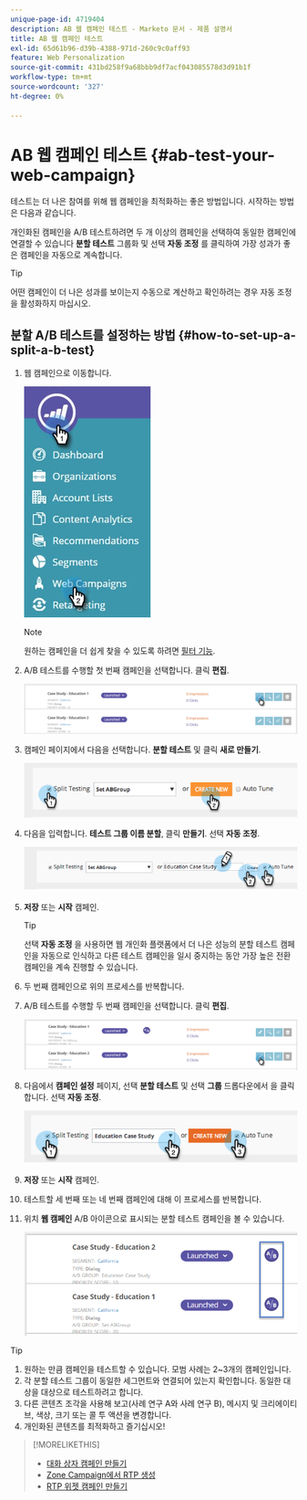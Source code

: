 ```yaml
---
unique-page-id: 4719404
description: AB 웹 캠페인 테스트 - Marketo 문서 - 제품 설명서
title: AB 웹 캠페인 테스트
exl-id: 65d61b96-d39b-4388-971d-260c9c0aff93
feature: Web Personalization
source-git-commit: 431bd258f9a68bbb9df7acf043085578d3d91b1f
workflow-type: tm+mt
source-wordcount: '327'
ht-degree: 0%

---
```


# AB 웹 캠페인 테스트 {#ab-test-your-web-campaign}

테스트는 더 나은 참여를 위해 웹 캠페인을 최적화하는 좋은 방법입니다. 시작하는 방법은 다음과 같습니다.

개인화된 캠페인을 A/B 테스트하려면 두 개 이상의 캠페인을 선택하여 동일한 캠페인에 연결할 수 있습니다 **분할 테스트** 그룹화 및 선택 **자동 조정** 를 클릭하여 가장 성과가 좋은 캠페인을 자동으로 계속합니다.

>[!TIP]
>
>어떤 캠페인이 더 나은 성과를 보이는지 수동으로 계산하고 확인하려는 경우 자동 조정을 활성화하지 마십시오.

## 분할 A/B 테스트를 설정하는 방법 {#how-to-set-up-a-split-a-b-test}

1. 웹 캠페인으로 이동합니다.

   ![](assets/web-campaigns-hand-2.jpg)

   >[!NOTE]
   >
   >원하는 캠페인을 더 쉽게 찾을 수 있도록 하려면 [필터 기능](/help/marketo/product-docs/web-personalization/working-with-web-campaigns/filter-web-campaigns.md).

1. A/B 테스트를 수행할 첫 번째 캠페인을 선택합니다. 클릭 **편집**.

   ![](assets/image2016-11-4-13-3a46-3a37.png)

1. 캠페인 페이지에서 다음을 선택합니다. **분할 테스트** 및 클릭 **새로 만들기**.

   ![](assets/image2014-11-26-16-3a47-3a18.png)

1. 다음을 입력합니다. **테스트 그룹 이름 분할**, 클릭 **만들기**. 선택 **자동 조정**.

   ![](assets/image2014-11-26-16-3a52-3a24.png)

1. **저장** 또는 **시작** 캠페인.

   >[!TIP]
   >
   >선택 **자동 조정** 을 사용하면 웹 개인화 플랫폼에서 더 나은 성능의 분할 테스트 캠페인을 자동으로 인식하고 다른 테스트 캠페인을 일시 중지하는 동안 가장 높은 전환 캠페인을 계속 진행할 수 있습니다.

1. 두 번째 캠페인으로 위의 프로세스를 반복합니다.

1. A/B 테스트를 수행할 두 번째 캠페인을 선택합니다. 클릭 **편집**.

   ![](assets/image2016-11-4-13-3a51-3a39.png)

1. 다음에서 **캠페인 설정** 페이지, 선택 **분할 테스트** 및 선택 **그룹** 드롭다운에서 을 클릭합니다. 선택 **자동 조정**.

   ![](assets/image2014-11-26-17-3a2-3a17.png)

1. **저장** 또는 **시작** 캠페인.

1. 테스트할 세 번째 또는 네 번째 캠페인에 대해 이 프로세스를 반복합니다.

1. 위치 **웹 캠페인** A/B 아이콘으로 표시되는 분할 테스트 캠페인을 볼 수 있습니다.

   ![](assets/image2016-11-4-13-3a55-3a5.png)

>[!TIP]
>
>1. 원하는 만큼 캠페인을 테스트할 수 있습니다. 모범 사례는 2~3개의 캠페인입니다.
>1. 각 분할 테스트 그룹이 동일한 세그먼트와 연결되어 있는지 확인합니다. 동일한 대상을 대상으로 테스트하려고 합니다.
>1. 다른 콘텐츠 조각을 사용해 보고(사례 연구 A와 사례 연구 B), 메시지 및 크리에이티브, 색상, 크기 또는 콜 투 액션을 변경합니다.
>1. 개인화된 콘텐츠를 최적화하고 즐기십시오!

>[!MORELIKETHIS]
>
>* [대화 상자 캠페인 만들기](/help/marketo/product-docs/web-personalization/working-with-web-campaigns/create-a-new-dialog-web-campaign.md)
>* [Zone Campaign에서 RTP 생성](/help/marketo/product-docs/web-personalization/working-with-web-campaigns/create-a-new-in-zone-web-campaign.md)
>* [RTP 위젯 캠페인 만들기](/help/marketo/product-docs/web-personalization/working-with-web-campaigns/create-a-new-widget-web-campaign.md)
